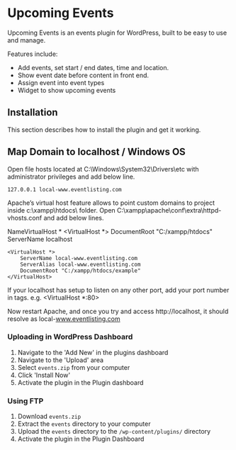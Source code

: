 Upcoming Events
===================

Upcoming Events is an events plugin for WordPress, built to be easy to use and manage. 

Features include:

* Add events, set start / end dates, time and location. 
* Show event date before content in front end. 
* Assign event into event types
* Widget to show upcoming events

## Installation

This section describes how to install the plugin and get it working.

## Map Domain to localhost / Windows OS

Open file hosts located at C:\Windows\System32\Drivers\etc with administrator privileges and add below line.

	127.0.0.1 local-www.eventlisting.com

Apache’s virtual host feature allows to point custom domains to project inside c:\xampp\htdocs\ folder.
Open C:\xampp\apache\conf\extra\httpd-vhosts.conf and add below lines.

  NameVirtualHost *
    <VirtualHost *>
        DocumentRoot "C:/xampp/htdocs"
        ServerName localhost
    </VirtualHost>
    
    <VirtualHost *>
        ServerName local-www.eventlisting.com
        ServerAlias local-www.eventlisting.com
        DocumentRoot "C:/xampp/htdocs/example"
    </VirtualHost>
    
If your localhost has setup to listen on any other port, add your port number in tags.
e.g. <VirtualHost *:80>

Now restart Apache, and once you try and access http://localhost, it should resolve as local-www.eventlisting.com

### Uploading in WordPress Dashboard

1. Navigate to the 'Add New' in the plugins dashboard
2. Navigate to the 'Upload' area
3. Select `events.zip` from your computer
4. Click 'Install Now'
5. Activate the plugin in the Plugin dashboard

### Using FTP 
1. Download `events.zip`
2. Extract the `events` directory to your computer
3. Upload the `events` directory to the `/wp-content/plugins/` directory
4. Activate the plugin in the Plugin Dashboard
